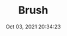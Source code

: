 ---
id: 13
title: Brush 
file-slug: brush
date: Oct 03, 2021 20:34:23
feature: false
category: icons
angle: dynamic
clay: https://3dicons.sgp1.cdn.digitaloceanspaces.com/v1/dynamic/clay/brush-dynamic-clay.png
gradient: https://3dicons.sgp1.cdn.digitaloceanspaces.com/v1/dynamic/gradient/brush-dynamic-gradient.png
color: https://3dicons.sgp1.cdn.digitaloceanspaces.com/v1/dynamic/color/brush-dynamic-color.png
premium: https://3dicons.sgp1.cdn.digitaloceanspaces.com/v1/dynamic/premium/brush-dynamic-premium.png
---